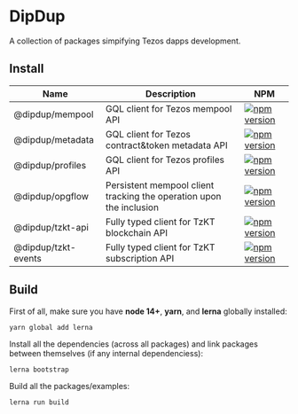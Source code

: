 # DipDup

A collection of packages simpifying Tezos dapps development.

## Install

| Name                | Description                      | NPM                                                            |
| ------------------- | -------------------------------- | -------------------------------------------------------------- |
| @dipdup/mempool     | GQL client for Tezos mempool API | [![npm version](https://badge.fury.io/js/%40dipdup%mempool.svg)](https://badge.fury.io/js/%40dipdup%2Fmempool) |
| @dipdup/metadata    | GQL client for Tezos contract&token metadata API | [![npm version](https://badge.fury.io/js/%40dipdup%2Fmetadata.svg)](https://badge.fury.io/js/%40dipdup%2Fmetadata) |
| @dipdup/profiles    | GQL client for Tezos profiles API | [![npm version](https://badge.fury.io/js/%40dipdup%2Fprofiles.svg)](https://badge.fury.io/js/%40dipdup%2Fprofiles) |
| @dipdup/opgflow     | Persistent mempool client tracking the operation upon the inclusion | [![npm version](https://badge.fury.io/js/%40dipdup%2Fopgflow.svg)](https://badge.fury.io/js/%40dipdup%2Fopgflow) |
| @dipdup/tzkt-api    | Fully typed client for TzKT blockchain API | [![npm version](https://badge.fury.io/js/%40dipdup%2Ftzkt-api.svg)](https://badge.fury.io/js/%40dipdup%2Ftzkt-api) |
| @dipdup/tzkt-events | Fully typed client for TzKT subscription API | [![npm version](https://badge.fury.io/js/%40dipdup%2Ftzkt-events.svg)](https://badge.fury.io/js/%40dipdup%2Ftzkt-events) |

## Build

First of all, make sure you have __node 14+__, __yarn__, and __lerna__ globally installed:

```
yarn global add lerna
```

Install all the dependencies (across all packages) and link packages between themselves (if any internal dependenciess):

```
lerna bootstrap
```

Build all the packages/examples:

```
lerna run build
```

